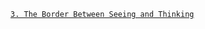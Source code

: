 [`3. The Border Between Seeing and Thinking`](https://www.amazon.com/Border-Between-Seeing-Thinking-PHILOSOPHY/dp/0197622224)